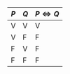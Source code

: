 | $P$ | $Q$ | $P\iff Q$ |
| --- | --- | --------- |
| V   | V   | V         |
| V   | F   | F         |
| F   | V   | F         |
| F   | F   | F         |